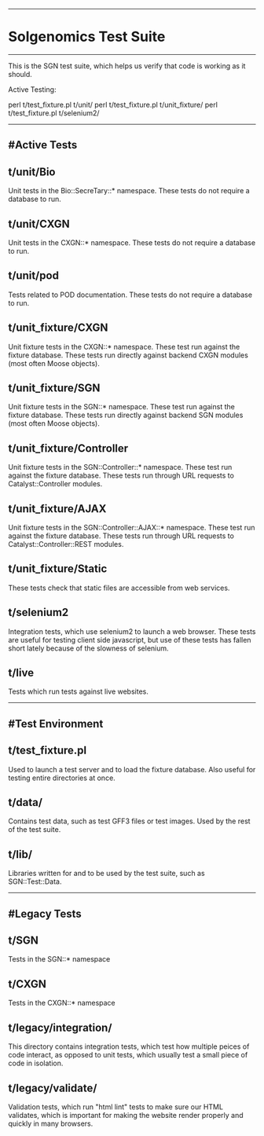 -----------------------------------------------------------------------------
# Solgenomics Test Suite
-----------------------------------------------------------------------------

This is the SGN test suite, which helps us verify that code is working as it should.

Active Testing:

perl t/test_fixture.pl t/unit/
perl t/test_fixture.pl t/unit_fixture/
perl t/test_fixture.pl t/selenium2/

-----------------------------------------------------------------------------
#Active Tests
-----------------------------------------------------------------------------

## t/unit/Bio

Unit tests in the Bio::SecreTary::* namespace. These tests do not require a database to run.

## t/unit/CXGN

Unit tests in the CXGN::* namespace. These tests do not require a database to run.

## t/unit/pod

Tests related to POD documentation. These tests do not require a database to run.

## t/unit_fixture/CXGN

Unit fixture tests in the CXGN::* namespace. These test run against the fixture database.
These tests run directly against backend CXGN modules (most often Moose objects).

## t/unit_fixture/SGN

Unit fixture tests in the SGN::* namespace. These test run against the fixture database.
These tests run directly against backend SGN modules (most often Moose objects).

## t/unit_fixture/Controller

Unit fixture tests in the SGN::Controller::* namespace. These test run against the fixture database.
These tests run through URL requests to Catalyst::Controller modules.

## t/unit_fixture/AJAX

Unit fixture tests in the SGN::Controller::AJAX::* namespace. These test run against the fixture database.
These tests run through URL requests to Catalyst::Controller::REST modules.

## t/unit_fixture/Static

These tests check that static files are accessible from web services.

## t/selenium2

Integration tests, which use selenium2 to launch a web browser.
These tests are useful for testing client side javascript, but use of these tests has fallen short lately because of the slowness of selenium.

## t/live

Tests which run tests against live websites.



-----------------------------------------------------------------------------
#Test Environment
-----------------------------------------------------------------------------

## t/test_fixture.pl

Used to launch a test server and to load the fixture database. Also useful for testing entire directories at once.

## t/data/

Contains test data, such as test GFF3 files or test images. Used by the rest of the test suite.

## t/lib/

Libraries written for and to be used by the test suite, such as SGN::Test::Data.



-----------------------------------------------------------------------------
#Legacy Tests
-----------------------------------------------------------------------------

## t/SGN

Tests in the SGN::* namespace

## t/CXGN

Tests in the CXGN::* namespace

## t/legacy/integration/

This directory contains integration tests, which test how multiple peices of code interact,
as opposed to unit tests, which usually test a small piece of code in isolation.

## t/legacy/validate/

Validation tests, which run "html lint" tests to make sure our HTML validates, which is important
for making the website render properly and quickly in many browsers.
